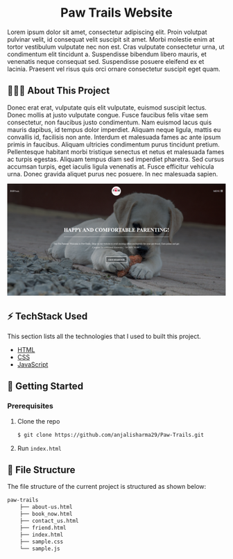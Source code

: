 <div align="center">

 # Paw Trails Website
  
</div>

Lorem ipsum dolor sit amet, consectetur adipiscing elit. Proin volutpat pulvinar velit, id consequat velit suscipit sit amet. Morbi molestie enim at tortor vestibulum vulputate nec non est. Cras vulputate consectetur urna, ut condimentum elit tincidunt a. Suspendisse bibendum libero mauris, et venenatis neque consequat sed. Suspendisse posuere eleifend ex et lacinia. Praesent vel risus quis orci ornare consectetur suscipit eget quam.

## 🤷🏼‍♂️ About This Project

Donec erat erat, vulputate quis elit vulputate, euismod suscipit lectus. Donec mollis at justo vulputate congue. Fusce faucibus felis vitae sem consectetur, non faucibus justo condimentum. Nam euismod lacus quis mauris dapibus, id tempus dolor imperdiet. Aliquam neque ligula, mattis eu convallis id, facilisis non ante. Interdum et malesuada fames ac ante ipsum primis in faucibus. Aliquam ultricies condimentum purus tincidunt pretium. Pellentesque habitant morbi tristique senectus et netus et malesuada fames ac turpis egestas. Aliquam tempus diam sed imperdiet pharetra. Sed cursus accumsan turpis, eget iaculis ligula venenatis at. Fusce efficitur vehicula urna. Donec gravida aliquet purus nec posuere. In nec malesuada sapien. 

![](/media/screenshot.png)

## ⚡ TechStack Used

This section lists all the technologies that I used to built this project.

- [HTML](https://whatwg.org/)
- [CSS](https://www.w3.org/)
- [JavaScript](https://www.javascript.com/)

## 🚀 Getting Started

### Prerequisites

1. Clone the repo
   ```sh
   $ git clone https://github.com/anjalisharma29/Paw-Trails.git
   ```
2. Run `index.html`

## 📁 File Structure

The file structure of the current project is structured as shown below:

```
paw-trails
    ├── about-us.html
    ├── book_now.html
    ├── contact_us.html
    ├── friend.html
    ├── index.html
    ├── sample.css
    └── sample.js
    
```
